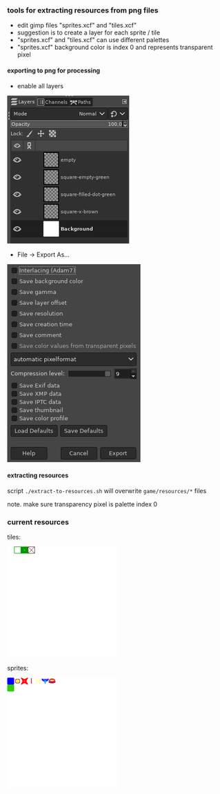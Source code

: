 ### tools for extracting resources from png files
* edit gimp files "sprites.xcf" and "tiles.xcf"
* suggestion is to create a layer for each sprite / tile
* "sprites.xcf" and "tiles.xcf" can use different palettes
* "sprites.xcf" background color is index 0 and represents transparent pixel

#### exporting to png for processing
* enable all layers

![layers](readme-1.png)

* File -> Export As...

![export to png](readme-2.png)

#### extracting resources
script `./extract-to-resources.sh` will overwrite `game/resources/*` files

note. make sure transparency pixel is palette index 0

### current resources
tiles:

![tiles](tiles.png)

sprites:

![sprites](sprites.png)

